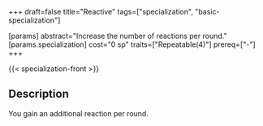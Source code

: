 +++
draft=false
title="Reactive"
tags=["specialization", "basic-specialization"]

[params]
  abstract="Increase the number of reactions per round."
  [params.specialization]
    cost="0 sp"
    traits=["Repeatable(4)"]
    prereq=["-"]
+++

{{< specialization-front >}}

## Description

You gain an additional reaction per round.

